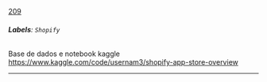 [209](https://github.com/guilhermeprokisch/ideias/issues/209) 
###### **Labels**: `Shopify`



Base de dados e notebook kaggle https://www.kaggle.com/code/usernam3/shopify-app-store-overview



-------------------------------------------------------------------------------

